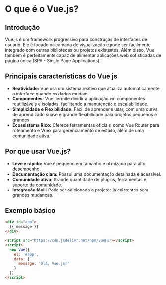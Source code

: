 # O que é o Vue.js?

## Introdução

Vue.js é um framework progressivo para construção de interfaces de usuário. Ele é focado na camada de visualização e pode ser facilmente integrado com outras bibliotecas ou projetos existentes. Além disso, Vue também é perfeitamente capaz de alimentar aplicações web sofisticadas de página única (SPA - Single Page Applications).

## Principais características do Vue.js

- **Reatividade:** Vue usa um sistema reativo que atualiza automaticamente a interface quando os dados mudam.
- **Componentes:** Vue permite dividir a aplicação em componentes reutilizáveis e isolados, facilitando a manutenção e escalabilidade.
- **Simplicidade e Flexibilidade:** Fácil de aprender e usar, com uma curva de aprendizado suave e grande flexibilidade para projetos pequenos e grandes.
- **Ecossistema Rico:** Oferece ferramentas oficiais, como Vue Router para roteamento e Vuex para gerenciamento de estado, além de uma comunidade ativa.

## Por que usar Vue.js?

- **Leve e rápido:** Vue é pequeno em tamanho e otimizado para alto desempenho.
- **Documentação clara:** Possui uma documentação detalhada e acessível.
- **Comunidade ativa:** Grande quantidade de plugins, ferramentas e suporte da comunidade.
- **Integração fácil:** Pode ser adicionado a projetos já existentes sem grandes mudanças.

## Exemplo básico

```html
<div id="app">
  {{ message }}
</div>

<script src="https://cdn.jsdelivr.net/npm/vue@2"></script>
<script>
  new Vue({
    el: '#app',
    data: {
      message: 'Olá, Vue.js!'
    }
  })
</script>
